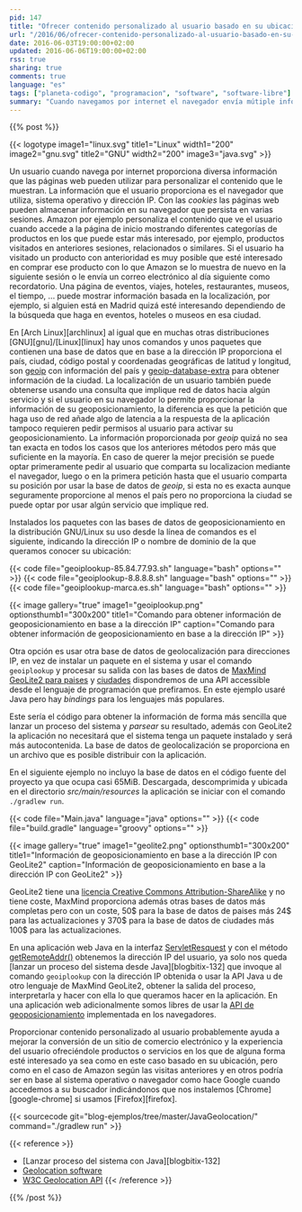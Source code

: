 ```yaml
---
pid: 147
title: "Ofrecer contenido personalizado al usuario basado en su ubicación"
url: "/2016/06/ofrecer-contenido-personalizado-al-usuario-basado-en-su-ubicacion/"
date: 2016-06-03T19:00:00+02:00
updated: 2016-06-06T19:00:00+02:00
rss: true
sharing: true
comments: true
language: "es"
tags: ["planeta-codigo", "programacion", "software", "software-libre"]
summary: "Cuando navegamos por internet el navegador envía mútiple información sobre nosotros y algunas páginas web recopilan esa información y la procesan para ofrecer contenido personalizado que creen nos resultaría de interés. Contenido con mayor relevancia para el usuario mejora la experiencia de usuario y la páginas web mejorarán su ratio de conversión y facturación. La información que proporcionamos sin ser conscientes son las _cookies_, la dirección IP, el navegador que usamos, el sistema operativo, nuestra resolución de pantalla, la hora a la que accedemos a la página, ... en base a ella y aunque la información está impersonalizada sirve para identificarnos como inequivocamente usuarios. Con la dirección IP y usando una base de datos es posible obtener al menos el país desde el que se accede a una web y muy posiblemente la ciudad."
---
```


{{% post %}}

{{< logotype image1="linux.svg" title1="Linux" width1="200" image2="gnu.svg" title2="GNU" width2="200" image3="java.svg" >}}

Un usuario cuando navega por internet proporciona diversa información que las páginas web pueden utilizar para personalizar el contenido que le muestran. La información que el usuario proporciona es el navegador que utiliza, sistema operativo y dirección IP. Con las _cookies_ las páginas web pueden almacenar información en su navegador que persista en varias sesiones. Amazon por ejemplo personaliza el contenido que ve el usuario cuando accede a la página de inicio mostrando diferentes categorías de productos en los que puede estar más interesado, por ejemplo, productos visitados en anteriores sesiones, relacionados o similares. Si el usuario ha visitado un producto con anterioridad es muy posible que esté interesado en comprar ese producto con lo que Amazon se lo muestra de nuevo en la siguiente sesión o le envía un correo electrónico al día siguiente como recordatorio. Una página de eventos, viajes, hoteles, restaurantes, museos, el tiempo, ... puede mostrar información basada en la localización, por ejemplo, si alguien está en Madrid quizá esté interesando dependiendo de la búsqueda que haga en eventos, hoteles o museos en esa ciudad.

En [Arch Linux][archlinux] al igual que en muchas otras distribuciones [GNU][gnu]/[Linux][linux] hay unos comandos y unos paquetes que contienen una base de datos que en base a la dirección IP proporciona el país, ciudad, código postal y coordenadas geográficas de latitud y longitud, son [geoip](https://www.archlinux.org/packages/extra/x86_64/geoip/) con información del país y [geoip-database-extra](https://www.archlinux.org/packages/extra/any/geoip-database-extra/) para obtener información de la ciudad. La localización de un usuario también puede obtenerse usando una consulta que implique red de datos hacia algún servicio y si el usuario en su navegador lo permite proporcionar la información de su geoposicionamiento, la diferencia es que la petición que haga uso de red añade algo de latencia a la respuesta de la aplicación tampoco requieren pedir permisos al usuario para activar su geoposicionamiento. La información proporcionada por _geoip_ quizá no sea tan exacta en todos los casos que los anteriores métodos pero más que suficiente en la mayoría. En caso de querer la mejor precisión se puede optar primeramente pedir al usuario que comparta su localizacion mediante el navegador, luego o en la primera petición hasta que el usuario comparta su posición por usar la base de datos de _geoip_, si esta no es exacta aunque seguramente proporcione al menos el país pero no proporciona la ciudad se puede optar por usar algún servicio que implique red.

Instalados los paquetes con las bases de datos de geoposicionamiento en la distribución GNU/Linux su uso desde la línea de comandos es el siguiente, indicando la dirección IP o nombre de dominio de la que queramos conocer su ubicación:

{{< code file="geoiplookup-85.84.77.93.sh" language="bash" options="" >}}
{{< code file="geoiplookup-8.8.8.8.sh" language="bash" options="" >}}
{{< code file="geoiplookup-marca.es.sh" language="bash" options="" >}}

{{< image
    gallery="true"
    image1="geoiplookup.png" optionsthumb1="300x200" title1="Comando para obtener información de geoposicionamiento en base a la dirección IP"
    caption="Comando para obtener información de geoposicionamiento en base a la dirección IP" >}}

Otra opción es usar otra base de datos de geolocalización para direcciones IP, en vez de instalar un paquete en el sistema y usar el comando <code>geoiplookup</code> y procesar su salida con las bases de datos de [MaxMind GeoLite2 para paises](http://geolite.maxmind.com/download/geoip/database/GeoLite2-Country.mmdb.gz) y [ciudades](http://geolite.maxmind.com/download/geoip/database/GeoLite2-City.mmdb.gz) dispondremos de una API accessible desde el lenguaje de programación que prefiramos. En este ejemplo usaré Java pero hay _bindings_ para los lenguajes más populares.

Este sería el código para obtener la información de forma más sencilla que lanzar un proceso del sistema y _parsear_ su resultado, además con GeoLite2 la aplicación no necesitará que el sistema tenga un paquete instalado y será más autocontenida. La base de datos de geolocalización se proporciona en un archivo que es posible distribuir con la aplicación.

En el siguiente ejemplo no incluyo la base de datos en el código fuente del proyecto ya que ocupa casi 65MiB. Descargada, descomprimida y ubicada en el directorio _src/main/resources_ la aplicación se iniciar con el comando <code>./gradlew run</code>.

{{< code file="Main.java" language="java" options="" >}}
{{< code file="build.gradle" language="groovy" options="" >}}

{{< image
    gallery="true"
    image1="geolite2.png" optionsthumb1="300x200" title1="Información de geoposicionamiento en base a la dirección IP con GeoLite2"
    caption="Información de geoposicionamiento en base a la dirección IP con GeoLite2" >}}

GeoLite2 tiene una [licencia Creative Commons Attribution-ShareAlike](https://creativecommons.org/licenses/by-sa/4.0/) y no tiene coste, MaxMind proporciona además otras bases de datos más completas pero con un coste, 50$ para la base de datos de paises más 24$ para las actualizaciones y 370$ para la base de datos de ciudades más 100$ para las actualizaciones.

En una aplicación web Java en la interfaz [ServletResquest](https://docs.oracle.com/javaee/7/api/javax/servlet/ServletRequest.html) y con el método [getRemoteAddr()](http:s//docs.oracle.com/javaee/7/api/javax/servlet/ServletRequest.html#getRemoteAddr--) obtenemos la dirección IP del usuario, ya solo nos queda [lanzar un proceso del sistema desde Java][blogbitix-132] que invoque al comando <code>geoiplookup</code> con la dirección IP obtenida o usar la API Java u de otro lenguaje de MaxMind GeoLite2, obtener la salida del proceso, interpretarla y hacer con ella lo que queramos hacer en la aplicación. En una aplicación web adicionalmente somos libres de usar la [API de geoposicionamiento](https://en.wikipedia.org/wiki/W3C_Geolocation_API) implementada en los navegadores.

Proporcionar contenido personalizado al usuario probablemente ayuda a mejorar la conversión de un sitio de comercio electrónico y la experiencia del usuario ofreciéndole productos o servicios en los que de alguna forma esté interesado ya sea como en este caso basado en su ubicación, pero como en el caso de Amazon según las visitas anteriores y en otros podría ser en base al sistema operativo o navegador como hace Google cuando accedemos a su buscador indicándonos que nos instalemos [Chrome][google-chrome] si usamos [Firefox][firefox].

{{< sourcecode git="blog-ejemplos/tree/master/JavaGeolocation/" command="./gradlew run" >}}

{{< reference >}}
* [Lanzar proceso del sistema con Java][blogbitix-132]
* [Geolocation software](https://en.wikipedia.org/wiki/Geolocation_software)
* [W3C Geolocation API](https://en.wikipedia.org/wiki/W3C_Geolocation_API)
{{< /reference >}}

{{% /post %}}
